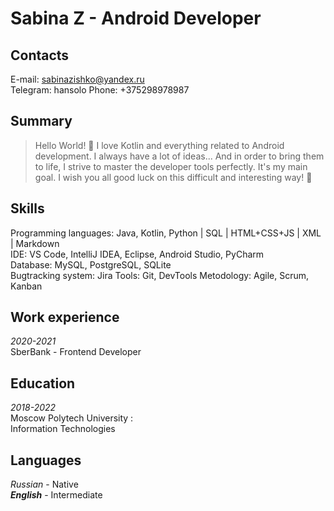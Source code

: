 # Sabina Z  - Android Developer

## Contacts  

E-mail: sabinazishko@yandex.ru  
Telegram: hansolo 
Phone: +375298978987  

## Summary  
> Hello World! 🙂 I love Kotlin and everything related to Android development. I always have a lot of ideas... And in order to bring them to life, I strive to master the developer tools perfectly. It's my main goal. I wish you all good luck on this difficult and interesting way! 🙂

## Skills  

Programming languages: Java, Kotlin, Python | SQL | HTML+CSS+JS | XML | Markdown  
IDE: VS Code, IntelliJ IDEA, Eclipse, Android Studio, PyCharm  
Database: MySQL, PostgreSQL, SQLite  
Bugtracking system: Jira
Tools: Git, DevTools 
Metodology: Agile, Scrum, Kanban  

## Work experience  

*2020-2021*  
SberBank - Frontend Developer 

## Education

*2018-2022*  
Moscow Polytech University :  
Information Technologies  

## Languages  
*Russian* - Native   
***English*** - Intermediate
